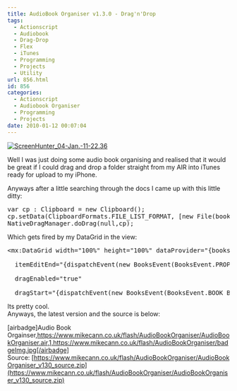 ```yaml
---
title: AudioBook Organiser v1.3.0 - Drag'n'Drop
tags:
  - Actionscript
  - Audiobook
  - Drag-Drop
  - Flex
  - iTunes
  - Programming
  - Projects
  - Utility
url: 856.html
id: 856
categories:
  - Actionscript
  - Audiobook Organiser
  - Programming
  - Projects
date: 2010-01-12 00:07:04
---
```


[![](https://mikecann.co.uk/wp-content/uploads/2010/01/ScreenHunter_04-Jan.-11-22.36.jpg "ScreenHunter_04-Jan.-11-22.36")](https://mikecann.co.uk/wp-content/uploads/2010/01/ScreenHunter_04-Jan.-11-22.36.jpg)

Well I was just doing some audio book organising and realised that it would be great if I could drag and drop a folder straight from my AIR into iTunes ready for upload to my iPhone.
<!-- more -->
Anyways after a little searching through the docs I came up with this little ditty:
<pre>var cp : Clipboard = new Clipboard();
cp.setData(ClipboardFormats.FILE_LIST_FORMAT, [new File(book.url)], false);
NativeDragManager.doDrag(null,cp);</pre>
<div>Which gets fired by my DataGrid in the view:</div>
<pre>
<div>&lt;mx:DataGrid width="100%" height="100%" dataProvider="{books}" editable="true"</div>
<div>  itemEditEnd="{dispatchEvent(new BooksEvent(BooksEvent.PROPERTY_CHANGED));}"</div>
<div>  dragEnabled="true"</div>
<div>  dragStart="{dispatchEvent(new BooksEvent(BooksEvent.BOOK_BEGIN_DRAG, AudioBookModel(event.currentTarget.selectedItem)))}"&gt;</div></pre>
<div>Its pretty cool.</div>
<div>Anyways, the latest version and the source is below:</div>
<div>

[airbadge]Audio Book Orgainser,https://www.mikecann.co.uk/flash/AudioBookOrganiser/AudioBookOrganiser.air,1,https://www.mikecann.co.uk/flash/AudioBookOrganiser/badgeImg.jpg[/airbadge]
Source: [https://www.mikecann.co.uk/flash/AudioBookOrganiser/AudioBookOrganiser_v130_source.zip](https://www.mikecann.co.uk/flash/AudioBookOrganiser/AudioBookOrganiser_v130_source.zip)

</div>